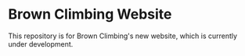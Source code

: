 # Brown Climbing Website

This repository is for Brown Climbing's new website, which is currently under development.
